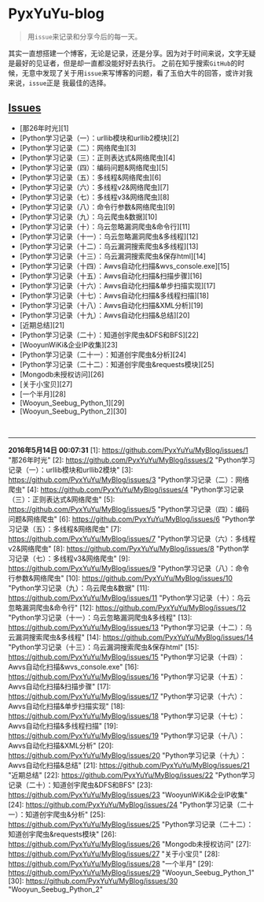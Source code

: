 # PyxYuYu-blog
>用`issue`来记录和分享今后的每一天。


其实一直想搭建一个博客，无论是记录，还是分享。因为对于时间来说，文字无疑是最好的见证者，但是却一直都没能好好去执行。
之前在知乎搜索`GitHub`的时候，无意中发现了关于用`issue`来写博客的问题，看了玉伯大牛的回答，或许对我来说，`issue`正是
我最佳的选择。

## [Issues](https://github.com/PyxYuYu/MyBlog/issues)
  * [那26年时光][1]
  * [Python学习记录（一）：urllib模块和urllib2模块][2]
  * [Python学习记录（二）：网络爬虫][3]
  * [Python学习记录（三）：正则表达式&网络爬虫][4]
  * [Python学习记录（四）：编码问题&网络爬虫][5]
  * [Python学习记录（五）：多线程&网络爬虫][6]
  * [Python学习记录（六）：多线程v2&网络爬虫][7]
  * [Python学习记录（七）：多线程v3&网络爬虫][8]
  * [Python学习记录（八）：命令行参数&网络爬虫][9]
  * [Python学习记录（九）：乌云爬虫&数据][10]
  * [Python学习记录（十）：乌云忽略漏洞爬虫&命令行][11]
  * [Python学习记录（十一）：乌云忽略漏洞爬虫&多线程][12]
  * [Python学习记录（十二）：乌云漏洞搜索爬虫&多线程][13]
  * [Python学习记录（十三）：乌云漏洞搜索爬虫&保存html][14]
  * [Python学习记录（十四）：Awvs自动化扫描&wvs_console.exe][15]
  * [Python学习记录（十五）：Awvs自动化扫描&扫描步骤][16]
  * [Python学习记录（十六）：Awvs自动化扫描&单步扫描实现][17]
  * [Python学习记录（十七）：Awvs自动化扫描&多线程扫描][18]
  * [Python学习记录（十八）：Awvs自动化扫描&XML分析][19]
  * [Python学习记录（十九）：Awvs自动化扫描&总结][20]
  * [近期总结][21]
  * [Python学习记录（二十）：知道创宇爬虫&DFS和BFS][22]
  * [WooyunWiKi&企业IP收集][23]
  * [Python学习记录（二十一）：知道创宇爬虫&分析][24]
  * [Python学习记录（二十二）：知道创宇爬虫&requests模块][25]
  * [Mongodb未授权访问][26]
  * [关于小宝贝][27]
  * [一个半月][28]
  * [Wooyun_Seebug_Python_1][29]
  * [Wooyun_Seebug_Python_2][30]
  <br>
  
----
**2016年5月14日 00:07:31**
[1]: https://github.com/PyxYuYu/MyBlog/issues/1 "那26年时光"
[2]: https://github.com/PyxYuYu/MyBlog/issues/2 "Python学习记录（一）：urllib模块和urllib2模块"
[3]: https://github.com/PyxYuYu/MyBlog/issues/3 "Python学习记录（二）：网络爬虫"
[4]: https://github.com/PyxYuYu/MyBlog/issues/4 "Python学习记录（三）：正则表达式&网络爬虫"
[5]: https://github.com/PyxYuYu/MyBlog/issues/5 "Python学习记录（四）：编码问题&网络爬虫"
[6]: https://github.com/PyxYuYu/MyBlog/issues/6 "Python学习记录（五）：多线程&网络爬虫"
[7]: https://github.com/PyxYuYu/MyBlog/issues/7 "Python学习记录（六）：多线程v2&网络爬虫"
[8]: https://github.com/PyxYuYu/MyBlog/issues/8 "Python学习记录（七）：多线程v3&网络爬虫"
[9]: https://github.com/PyxYuYu/MyBlog/issues/9 "Python学习记录（八）：命令行参数&网络爬虫"
[10]: https://github.com/PyxYuYu/MyBlog/issues/10 "Python学习记录（九）：乌云爬虫&数据"
[11]: https://github.com/PyxYuYu/MyBlog/issues/11 "Python学习记录（十）：乌云忽略漏洞爬虫&命令行"
[12]: https://github.com/PyxYuYu/MyBlog/issues/12 "Python学习记录（十一）：乌云忽略漏洞爬虫&多线程"
[13]: https://github.com/PyxYuYu/MyBlog/issues/13 "Python学习记录（十二）：乌云漏洞搜索爬虫&多线程"
[14]: https://github.com/PyxYuYu/MyBlog/issues/14 "Python学习记录（十三）：乌云漏洞搜索爬虫&保存html"
[15]: https://github.com/PyxYuYu/MyBlog/issues/15 "Python学习记录（十四）：Awvs自动化扫描&wvs_console.exe"
[16]: https://github.com/PyxYuYu/MyBlog/issues/16 "Python学习记录（十五）：Awvs自动化扫描&扫描步骤"
[17]: https://github.com/PyxYuYu/MyBlog/issues/17 "Python学习记录（十六）：Awvs自动化扫描&单步扫描实现"
[18]: https://github.com/PyxYuYu/MyBlog/issues/18 "Python学习记录（十七）：Awvs自动化扫描&多线程扫描"
[19]: https://github.com/PyxYuYu/MyBlog/issues/19 "Python学习记录（十八）：Awvs自动化扫描&XML分析"
[20]: https://github.com/PyxYuYu/MyBlog/issues/20 "Python学习记录（十九）：Awvs自动化扫描&总结"
[21]: https://github.com/PyxYuYu/MyBlog/issues/21 "近期总结"
[22]: https://github.com/PyxYuYu/MyBlog/issues/22 "Python学习记录（二十）：知道创宇爬虫&DFS和BFS"
[23]: https://github.com/PyxYuYu/MyBlog/issues/23 "WooyunWiKi&企业IP收集"
[24]: https://github.com/PyxYuYu/MyBlog/issues/24 "Python学习记录（二十一）：知道创宇爬虫&分析"
[25]: https://github.com/PyxYuYu/MyBlog/issues/25 "Python学习记录（二十二）：知道创宇爬虫&requests模块"
[26]: https://github.com/PyxYuYu/MyBlog/issues/26 "Mongodb未授权访问"
[27]: https://github.com/PyxYuYu/MyBlog/issues/27 "关于小宝贝"
[28]: https://github.com/PyxYuYu/MyBlog/issues/28 "一个半月"
[29]: https://github.com/PyxYuYu/MyBlog/issues/29 "Wooyun_Seebug_Python_1"
[30]: https://github.com/PyxYuYu/MyBlog/issues/30 "Wooyun_Seebug_Python_2"

